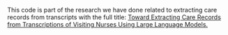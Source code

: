   This code is part of the research we have done related to extracting care records from transcripts with the full title: <a href= "https://www.jstage.jst.go.jp/article/ijabc/2024/2/2024_19/_article/-char/ja/" target="_blank"> Toward Extracting Care Records from Transcriptions of Visiting Nurses Using Large Language Models.</a>
